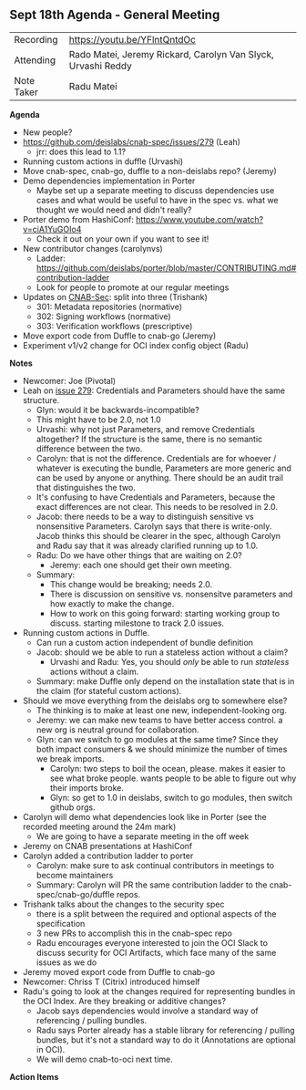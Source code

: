 ## **Sept 18th Agenda - General Meeting**

|  |  | 
| -------- | -------- |
| Recording  | https://youtu.be/YFlntQntdOc |
| Attending  | Rado Matei, Jeremy Rickard, Carolyn Van Slyck, Urvashi Reddy  |
| Note Taker | Radu Matei  |

**Agenda**
* New people?
* https://github.com/deislabs/cnab-spec/issues/279 (Leah)
    * jrr: does this lead to 1.1?
* Running custom actions in duffle (Urvashi)
* Move cnab-spec, cnab-go, duffle to a non-deislabs repo? (Jeremy)
* Demo dependencies implementation in Porter
    * Maybe set up a separate meeting to discuss dependencies use cases and what would be useful to have in the spec vs. what we thought we would need and didn't really?
* Porter demo from HashiConf: https://www.youtube.com/watch?v=ciA1YuGOIo4
    * Check it out on your own if you want to see it!
* New contributor changes (carolynvs)
  * Ladder: https://github.com/deislabs/porter/blob/master/CONTRIBUTING.md#contribution-ladder
  * Look for people to promote at our regular meetings
* Updates on [CNAB-Sec](https://github.com/deislabs/cnab-spec/pull/253): split into three (Trishank)
  * 301: Metadata repositories (normative)
  * 302: Signing workflows (normative)
  * 303: Verification workflows (prescriptive)
* Move export code from Duffle to cnab-go (Jeremy)
* Experiment v1/v2 change for OCI index config object (Radu)

**Notes**

* Newcomer: Joe (Pivotal)
* Leah on [issue 279](https://github.com/deislabs/cnab-spec/issues/279): Credentials and Parameters should have the same structure.
  * Glyn: would it be backwards-incompatible?
  * This might have to be 2.0, not 1.0
  * Urvashi: why not just Parameters, and remove Credentials altogether? If the structure is the same, there is no semantic difference between the two.
  * Carolyn: that is not the difference. Credentials are for whoever / whatever is executing the bundle, Parameters are more generic and can be used by anyone or anything. There should be an audit trail that distinguishes the two.
  * It's confusing to have Credentials and Parameters, because the exact differences are not clear. This needs to be resolved in 2.0.
  * Jacob: there needs to be a way to distinguish sensitive vs nonsensitive Parameters. Carolyn says that there is write-only. Jacob thinks this should be clearer in the spec, although Carolyn and Radu say that it was already clarified running up to 1.0.
  * Radu: Do we have other things that are waiting on 2.0?
      * Jeremy: each one should get their own meeting.
  * Summary:
      * This change would be breaking; needs 2.0.
      * There is discussion on sensitive vs. nonsensitve parameters and how exactly to make the change.
      * How to work on this going forward: starting working group to discuss. starting milestone to track 2.0 issues.
* Running custom actions in Duffle.
  * Can run a custom action independent of bundle definition
  * Jacob: should we be able to run a stateless action without a claim?
      * Urvashi and Radu: Yes, you should *only* be able to run *stateless* actions without a claim.
  * Summary: make Duffle only depend on the installation state that is in the claim (for stateful custom actions).
* Should we move everything from the deislabs org to somewhere else?
  * The thinking is to make at least one new, independent-looking org. 
  * Jeremy: we can make new teams to have better access control. a new org is neutral ground for collaboration.
  * Glyn: can we switch to go modules at the same time? Since they both impact consumers & we should minimize the number of times we break imports.
      * Carolyn: two steps to boil the ocean, please. makes it easier to see what broke people. wants people to be able to figure out why their imports broke.
      * Glyn: so get to 1.0 in deislabs, switch to go modules, then switch github orgs.
* Carolyn will demo what dependencies look like in Porter (see the recorded meeting around the 24m mark)
  * We are going to have a separate meeting in the off week 
* Jeremy on CNAB presentations at HashiConf
* Carolyn added a contribution ladder to porter
  * Carolyn: make sure to ask continual contributors in meetings to become maintainers
  * Summary: Carolyn will PR the same contribution ladder to the cnab-spec/cnab-go/duffle repos.
* Trishank talks about the changes to the security spec
    * there is a split between the required and optional aspects of the specification
    * 3 new PRs to accomplish this in the cnab-spec repo
    * Radu encourages everyone interested to join the OCI Slack to discuss security for OCI Artifacts, which face many of the same issues as we do
* Jeremy moved export code from Duffle to cnab-go 
* Newcomer: Chriss T (Citrix) introduced himself
* Radu's going to look at the changes required for representing bundles in the OCI Index. Are they breaking or additive changes?
  * Jacob says dependencies would involve a standard way of referencing / pulling bundles.
  * Radu says Porter already has a stable library for referencing / pulling bundles, but it's not a standard way to do it (Annotations are optional in OCI).
  * We will demo cnab-to-oci next time.

**Action Items**